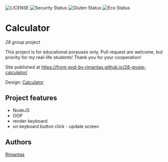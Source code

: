 ![LICENSE](https://img.shields.io/badge/license-MIT-blue.svg?style=flat-square)
![Security Status](https://img.shields.io/security-headers?label=Security&url=https%3A%2F%2Fgithub.com&style=flat-square)
![Gluten Status](https://img.shields.io/badge/Gluten-Free-green.svg)
![Eco Status](https://img.shields.io/badge/ECO-Friendly-green.svg)

# Calculator

_28 group project_

This project is for educational porpuses only. Pull request are welcome, but priority for my real-life students! Thank you for your cooperation!

Site published at https://front-end-by-rimantas.github.io/28-grupe-calculator/

Design: [Calculator](https://cdn.discordapp.com/attachments/833468929020133416/849301956387536916/iphone_6-7-8___5.png)

## Project features

- NodeJS
- OOP
- render keyboard
- on keyboard button click - update screen

## Authors

[Rimantas](https://github.com/belauzas)
